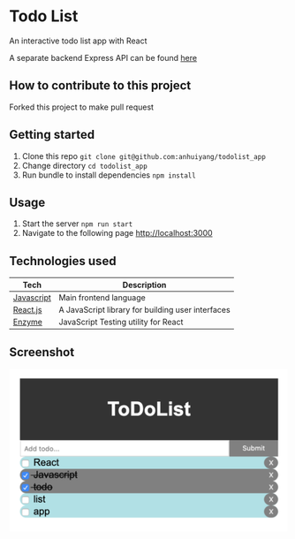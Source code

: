 # Todo List 

An interactive todo list app with React 

A separate backend Express API can be found [here](https://github.com/anhuiyang/todolist_api)

## How to contribute to this project

Forked this project to make pull request

## Getting started

1. Clone this repo `git clone git@github.com:anhuiyang/todolist_app`
2. Change directory `cd todolist_app`
3. Run bundle to install dependencies `npm install`

## Usage

1. Start the server `npm run start`
2. Navigate to the following page [http://localhost:3000](http://localhost:1234)

## Technologies used

Tech | Description
------------- | -------------
[Javascript](https://www.javascript.com) | Main frontend language
[React.js](https://reactjs.org) | A JavaScript library for building user interfaces
[Enzyme](https://airbnb.io/enzyme/) |  JavaScript Testing utility for React

## Screenshot
![index](https://github.com/anhuiyang/todolist_app/blob/master/img/Screenshot%202019-05-04%20at%202.06.59%20pm.png?raw=true)


